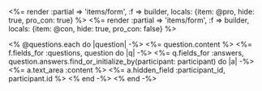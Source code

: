 <%= render :partial => 'items/form', :f => builder, locals: {item: @pro, hide: true, pro_con: true} %>
<%= render :partial => 'items/form', :f => builder, locals: {item: @con, hide: true, pro_con: false} %>


<% @questions.each do |question| -%>
     <tr>
       <td><%= question.content %></td>
       <td>
       <%= f.fields_for :questions, question do |q| -%>
         <%= q.fields_for :answers, question.answers.find_or_initialize_by(participant: participant) do |a| -%>
           <%= a.text_area :content %>
           <%= a.hidden_field :participant_id, participant.id %>
         <% end -%>
       <% end -%>
